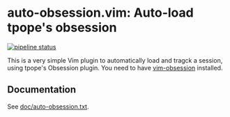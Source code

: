 # auto-obsession.vim: Auto-load tpope's obsession

[![pipeline status](https://gitlab.com/hugoh/vim-auto-obsession/badges/master/pipeline.svg)](https://gitlab.com/hugoh/vim-auto-obsession/commits/master)

This is a very simple Vim plugin to automatically load and tragck a session,
using tpope's Obsession plugin. You need to have
[vim-obsession](https://github.com/tpope/vim-obsession) installed.

## Documentation

See [doc/auto-obsession.txt](doc/auto-obsession.txt).
